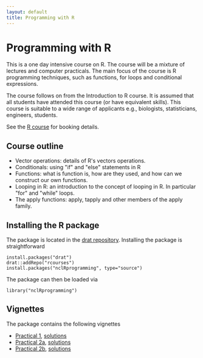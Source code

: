 ```yaml
---
layout: default
title: Programming with R
---
```

# Programming with R

This is a one day intensive course on R. The course will be a mixture of
lectures and computer practicals. The main focus of the course is R programming
techniques, such as functions, for loops and conditional expressions.

The course follows on from the Introduction to R course. It is assumed that all
students have attended this course (or have equivalent skills). This course is
suitable to a wide range of applicants e.g., biologists, statisticians,
engineers, students.


See the [R course](http://www.ncl.ac.uk/maths/rcourse/) for booking details. 

## Course outline

 * Vector operations: details of R's vectors operations.
 * Conditionals: using "if" and "else" statements in R
 * Functions: what is function is, how are they used, and how can we construct our own functions.
 * Looping in R: an introduction to the concept of looping in R. In particular "for" and "while" loops.
 * The apply functions: apply, tapply and other members of the apply family.

## Installing the R package

The package is located in the
[drat repository](https://github.com/rcourses/drat). Installing the package is
straightforward

    install.packages("drat")
    drat::addRepo("rcourses")
    install.packages("nclRprogramming", type="source")

The package can then be loaded via

    library("nclRprogramming")

## Vignettes

The package contains the following vignettes

 * [Practical 1](practical1.pdf), [solutions](solutions1.pdf)
 * [Practical 2a](practical2a.pdf), [solutions](solutions2a.pdf)
 * [Practical 2b](practical2b.pdf), [solutions](solutions2b.pdf)

